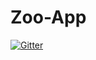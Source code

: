 # Zoo-App

[![Gitter](https://badges.gitter.im/Join%20Chat.svg)](https://gitter.im/Welfen-Gymnasium/Zoo-App?utm_source=badge&utm_medium=badge&utm_campaign=pr-badge&utm_content=badge)